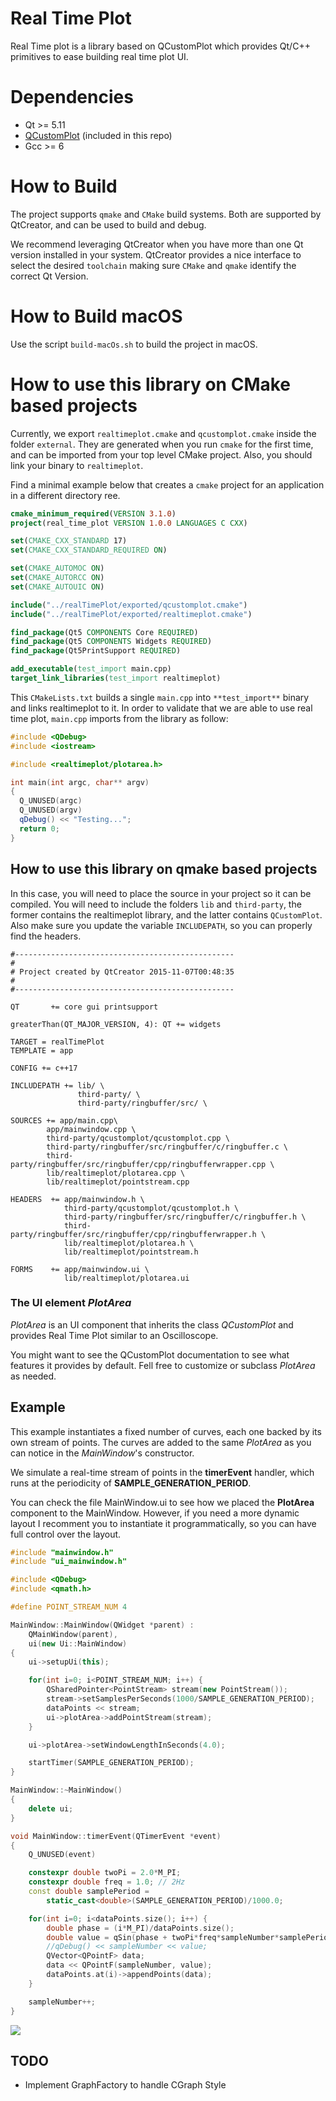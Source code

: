 # Real Time Plot

Real Time plot is a library based on QCustomPlot which provides Qt/C++ primitives to ease building real time plot UI.

# Dependencies

* Qt >= 5.11
* [QCustomPlot](http://www.qcustomplot.com/index.php/introduction) (included in this repo)
* Gcc >= 6

# How to Build

The project supports `qmake` and `CMake` build systems. Both are supported by QtCreator, and can be used to build and debug.

We recommend leveraging QtCreator when you have more than one Qt version installed in your system. QtCreator provides a nice interface to select the desired `toolchain` making sure `CMake` and `qmake` identify the correct Qt Version.

# How to Build macOS

Use the script `build-macOs.sh` to build the project in macOS.


# How to use this library on CMake based projects

Currently, we export `realtimeplot.cmake`  and `qcustomplot.cmake` inside the folder `external`. They are generated when you run `cmake` for the first time, and can be imported from your top level CMake project. Also, you should link your binary to `realtimeplot`.

Find a minimal example below that creates a `cmake` project for an application in a different directory ree.

```cmake
cmake_minimum_required(VERSION 3.1.0)
project(real_time_plot VERSION 1.0.0 LANGUAGES C CXX)

set(CMAKE_CXX_STANDARD 17)
set(CMAKE_CXX_STANDARD_REQUIRED ON)

set(CMAKE_AUTOMOC ON)
set(CMAKE_AUTORCC ON)
set(CMAKE_AUTOUIC ON)

include("../realTimePlot/exported/qcustomplot.cmake")
include("../realTimePlot/exported/realtimeplot.cmake")

find_package(Qt5 COMPONENTS Core REQUIRED)
find_package(Qt5 COMPONENTS Widgets REQUIRED)
find_package(Qt5PrintSupport REQUIRED)

add_executable(test_import main.cpp)
target_link_libraries(test_import realtimeplot)
```

This `CMakeLists.txt` builds a single `main.cpp` into `**test_import**` binary and links realtimeplot to it. In order to validate that we are able to use real time plot, `main.cpp` imports from the library as follow:


```cpp
#include <QDebug>
#include <iostream>

#include <realtimeplot/plotarea.h>

int main(int argc, char** argv)
{
  Q_UNUSED(argc)
  Q_UNUSED(argv)
  qDebug() << "Testing...";
  return 0;
}
```

## How to use this library on qmake based projects

In this case, you will need to place the source in your project so it can be compiled. You will need
to include the folders `lib` and `third-party`, the former contains the realtimeplot library, and the latter contains `QCustomPlot`. Also make sure you update the variable `INCLUDEPATH`, so you can properly find the headers.

```make
#-------------------------------------------------
#
# Project created by QtCreator 2015-11-07T00:48:35
#
#-------------------------------------------------

QT       += core gui printsupport

greaterThan(QT_MAJOR_VERSION, 4): QT += widgets

TARGET = realTimePlot
TEMPLATE = app

CONFIG += c++17

INCLUDEPATH += lib/ \
               third-party/ \
               third-party/ringbuffer/src/ \

SOURCES += app/main.cpp\
        app/mainwindow.cpp \
        third-party/qcustomplot/qcustomplot.cpp \
        third-party/ringbuffer/src/ringbuffer/c/ringbuffer.c \
        third-party/ringbuffer/src/ringbuffer/cpp/ringbufferwrapper.cpp \
        lib/realtimeplot/plotarea.cpp \
        lib/realtimeplot/pointstream.cpp

HEADERS  += app/mainwindow.h \
            third-party/qcustomplot/qcustomplot.h \
            third-party/ringbuffer/src/ringbuffer/c/ringbuffer.h \
            third-party/ringbuffer/src/ringbuffer/cpp/ringbufferwrapper.h \
            lib/realtimeplot/plotarea.h \
            lib/realtimeplot/pointstream.h

FORMS    += app/mainwindow.ui \
            lib/realtimeplot/plotarea.ui
```

### The UI element *PlotArea*

*PlotArea* is an UI component that inherits the class *QCustomPlot* and provides Real Time Plot similar to an Oscilloscope.

You might want to see the QCustomPlot documentation to see what features it provides by default. Fell free to customize or subclass *PlotArea* as needed.

## Example

This example instantiates a fixed number of curves, each one backed by its own stream of points. The curves are added to the same *PlotArea* as you can notice in the *MainWindow*'s constructor.

We simulate a real-time stream of points in the **timerEvent** handler, which runs at the periodicity of **SAMPLE_GENERATION_PERIOD**.

You can check the file MainWindow.ui to see how we placed the **PlotArea** component to the MainWindow. However, if you need a more dynamic layout I recomment you to instantiate it programmatically, so you can have full control over the layout.

```c++
#include "mainwindow.h"
#include "ui_mainwindow.h"

#include <QDebug>
#include <qmath.h>

#define POINT_STREAM_NUM 4

MainWindow::MainWindow(QWidget *parent) :
    QMainWindow(parent),
    ui(new Ui::MainWindow)
{
    ui->setupUi(this);

    for(int i=0; i<POINT_STREAM_NUM; i++) {
        QSharedPointer<PointStream> stream(new PointStream());
        stream->setSamplesPerSeconds(1000/SAMPLE_GENERATION_PERIOD);
        dataPoints << stream;
        ui->plotArea->addPointStream(stream);
    }

    ui->plotArea->setWindowLengthInSeconds(4.0);

    startTimer(SAMPLE_GENERATION_PERIOD);
}

MainWindow::~MainWindow()
{
    delete ui;
}

void MainWindow::timerEvent(QTimerEvent *event)
{
    Q_UNUSED(event)

    constexpr double twoPi = 2.0*M_PI;
    constexpr double freq = 1.0; // 2Hz
    const double samplePeriod =
        static_cast<double>(SAMPLE_GENERATION_PERIOD)/1000.0;

    for(int i=0; i<dataPoints.size(); i++) {
        double phase = (i*M_PI)/dataPoints.size();
        double value = qSin(phase + twoPi*freq*sampleNumber*samplePeriod);
        //qDebug() << sampleNumber << value;
        QVector<QPointF> data;
        data << QPointF(sampleNumber, value);
        dataPoints.at(i)->appendPoints(data);
    }

    sampleNumber++;
}

```

![](example.gif)

## TODO

* Implement GraphFactory to handle CGraph Style

